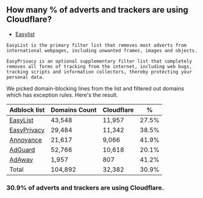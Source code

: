 ## How many % of adverts and trackers are using Cloudflare?


- [Easylist](https://web.archive.org/web/20210516110248/https://easylist.to/)
```
EasyList is the primary filter list that removes most adverts from international webpages, including unwanted frames, images and objects.

EasyPrivacy is an optional supplementary filter list that completely removes all forms of tracking from the internet, including web bugs, tracking scripts and information collectors, thereby protecting your personal data.
```


We picked domain-blocking lines from the list and filtered out domains which has exception rules.
Here's the result.


| Adblock list | Domains Count | Cloudflare | % |
| --- | --- | --- | --- |
| [EasyList](https://easylist.to/easylist/easylist.txt) | 43,548 | 11,957 | 27.5% |
| [EasyPrivacy](https://easylist.to/easylist/easyprivacy.txt) | 29,484 | 11,342 | 38.5% |
| [Annoyance](https://secure.fanboy.co.nz/fanboy-annoyance.txt) | 21,617 | 9,066 | 41.9% |
| [AdGuard](https://adguardteam.github.io/AdGuardSDNSFilter/Filters/filter.txt) | 52,766 | 10,618 | 20.1% |
| [AdAway](https://raw.githubusercontent.com/AdAway/adaway.github.io/master/hosts.txt) | 1,957 | 807 | 41.2% |
| Total | 104,892 | 32,382 | 30.9% |


### 30.9% of adverts and trackers are using Cloudflare.